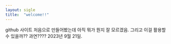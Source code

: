 ```yaml
---
layout: sigle
title:  "welcome!!"
---
```


github 사이트 처음으로 만들어봤는데 아직 뭐가 뭔지 잘 모르겠음.
그리고 이걸 활용할 수 있을까?? 과연????
2023년 9월 21일.
